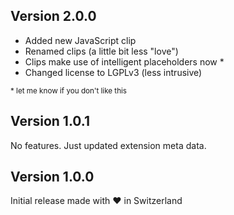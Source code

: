 ## Version 2.0.0

- Added new JavaScript clip
- Renamed clips (a little bit less "love")
- Clips make use of intelligent placeholders now *
- Changed license to LGPLv3 (less intrusive)

<sup>\* let me know if you don't like this</sup>

## Version 1.0.1
No features. Just updated extension meta data.


## Version 1.0.0

Initial release made with ❤ in Switzerland
